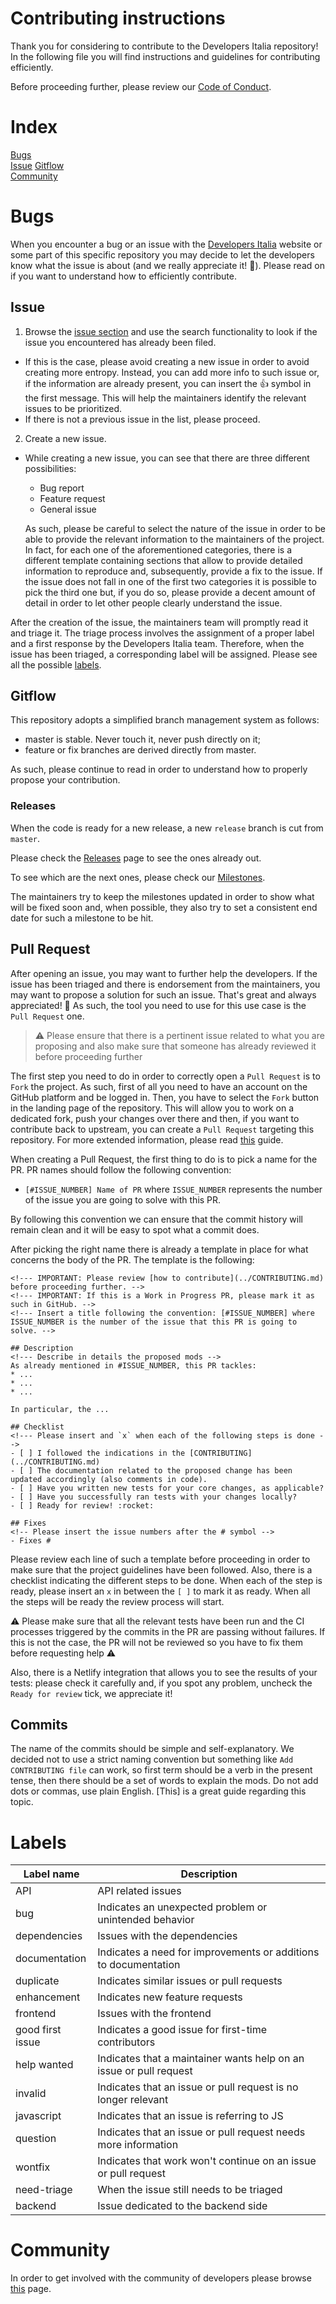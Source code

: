 # Contributing instructions

Thank you for considering to contribute to the Developers Italia repository!
In the following file you will find instructions and guidelines for
contributing efficiently. 

Before proceeding further, please review our [Code of Conduct](CODE_OF_CONDUCT.md).


# Index
[Bugs](#bugs)  
[Issue](#issue)
[Gitflow](#gitflow)  
[Community](#community)  


# Bugs

When you encounter a bug or an issue with the [Developers Italia](https://developers.italia.it) website or some part of this specific repository you may decide to let the developers know what the issue is
about (and we really appreciate it! :rocket:).
Please read on if you want to understand how to efficiently contribute.

## Issue

1. Browse the [issue section](https://github.com/italia/developers.italia.it/issues) and use the search functionality to look if the
   issue you encountered has already been filed. 
  * If this is the case, please avoid creating a new issue in order to avoid
    creating more entropy. Instead, you can add more info to such issue or, if
    the information are already present, you can insert the :+1: symbol in the
    first message. This will help the maintainers identify the relevant issues
    to be prioritized. 
  * If there is not a previous issue in the list, please proceed.
2. Create a new issue.
  * While creating a new issue, you can see that there are three different
    possibilities: 
    * Bug report
    * Feature request
    * General issue

    As such, please be careful to select the nature of the issue in order to be
    able to provide the relevant information to the maintainers of the project. 
    In fact, for each one of the aforementioned categories, there is
    a different template containing sections that allow to provide detailed
    information to reproduce and, subsequently, provide a fix to the issue.
    If the issue does not fall in one of the first two categories it is
    possible to pick the third one but, if you do so, please provide a decent
    amount of detail in order to let other people clearly understand the issue.


After the creation of the issue, the maintainers team will promptly read it and triage it. The triage process involves the assignment of a proper label and a first response by the Developers Italia team.
Therefore, when the issue has been triaged, a corresponding label will be
assigned. Please see all the possible [labels](#labels). 

## Gitflow

This repository adopts a simplified branch management system as follows:

* master is stable. Never touch it, never push directly on it;
* feature or fix branches are derived directly from master.

As such, please continue to read in order to understand how to properly propose your contribution. 


### Releases

When the code is ready for a new release, a new `release` branch is cut from `master`. 

Please check the [Releases](https://github.com/italia/developers.italia.it/releases) page to see the ones already out. 

To see which are the next ones, please check our [Milestones](https://github.com/italia/developers.italia.it/milestones).

The maintainers try to keep the milestones updated in order to show what will be fixed soon and, when possible, they also try to set a consistent end date for such a milestone to be hit.


## Pull Request

After opening an issue, you may want to further help the developers. If the issue has been triaged and there is endorsement from the maintainers, you may want to propose a solution for such an issue. That's great and always appreciated! :rocket:
As such, the tool you need to use for this use case is the `Pull Request` one.

> :warning: Please ensure that there is a pertinent issue related to what you are proposing and also make sure that someone has already reviewed it before proceeding further

The first step you need to do in order to correctly open a `Pull Request` is to `Fork` the project. As such, first of all you need to have an account on the GitHub platform and be logged in. Then, you have to select the `Fork` button in the landing page of the repository. This will allow you to work on a dedicated fork, push your changes over there and then, if you want to contribute back to upstream, you can create a `Pull Request` targeting this repository. For more extended information, please read [this](https://help.github.com/articles/creating-a-pull-request-from-a-fork/) guide.

When creating a Pull Request, the first thing to do is to pick a name for the PR.
PR names should follow the following convention:

* `[#ISSUE_NUMBER] Name of PR` where `ISSUE_NUMBER` represents the number of the issue you are going to solve with this PR.

By following this convention we can ensure that the commit history will remain clean and it will be easy to spot what a commit does. 

After picking the right name there is already a template in place for what concerns the body of the PR.
The template is the following:

```
<!--- IMPORTANT: Please review [how to contribute](../CONTRIBUTING.md) before proceeding further. -->
<!--- IMPORTANT: If this is a Work in Progress PR, please mark it as such in GitHub. -->
<!--- Insert a title following the convention: [#ISSUE_NUMBER] where ISSUE_NUMBER is the number of the issue that this PR is going to solve. -->

## Description
<!--- Describe in details the proposed mods -->
As already mentioned in #ISSUE_NUMBER, this PR tackles:
* ...
* ...
* ...

In particular, the ...

## Checklist
<!--- Please insert and `x` when each of the following steps is done -->
- [ ] I followed the indications in the [CONTRIBUTING](../CONTRIBUTING.md)
- [ ] The documentation related to the proposed change has been updated accordingly (also comments in code).
- [ ] Have you written new tests for your core changes, as applicable?
- [ ] Have you successfully ran tests with your changes locally?
- [ ] Ready for review! :rocket:

## Fixes
<!-- Please insert the issue numbers after the # symbol -->
- Fixes #
```

Please review each line of such a template before proceeding in order to make sure that the project guidelines have been followed. 
Also, there is a checklist indicating the different steps to be done. When each of the step is ready, please insert an `x` in between the `[ ]` to mark it as ready.
When all the steps will be ready the review process will start.

:warning: Please make sure that all the relevant tests have been run and the CI processes triggered by the commits in the PR are passing without failures. If this is not the case, the PR will not be reviewed so you have to fix them before requesting help :warning:

Also, there is a Netlify integration that allows you to see the results of your tests: please check it carefully and, if you spot any problem, uncheck the `Ready for review` tick, we appreciate it!

## Commits

The name of the commits should be simple and self-explanatory. We decided not to use a strict naming convention but something like `Add CONTRIBUTING file` can work, so first term should be a verb in the present tense, then there should be a set of words to explain the mods. Do not add dots or commas, use plain English. [This] is a great guide regarding this topic.


# Labels
| Label name | Description
| --- | --- |
| API | API related issues |
| bug | Indicates an unexpected problem or unintended behavior
| dependencies | Issues with the dependencies
| documentation | Indicates a need for improvements or additions to documentation
| duplicate | Indicates similar issues or pull requests
| enhancement |  Indicates new feature requests
| frontend | Issues with the frontend
| good first issue | Indicates a good issue for first-time contributors
| help wanted | Indicates that a maintainer wants help on an issue or pull request
| invalid | Indicates that an issue or pull request is no longer relevant
| javascript | Indicates that an issue is referring to JS
| question | Indicates that an issue or pull request needs more information
| wontfix | Indicates that work won't continue on an issue or pull request
| need-triage | When the issue still needs to be triaged
| backend | Issue dedicated to the backend side

# Community

In order to get involved with the community of developers please browse [this](https://developers.italia.it/en/get-involved/) page.